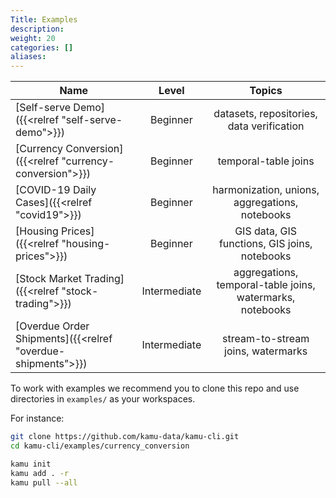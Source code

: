 ```yaml
---
Title: Examples
description:
weight: 20
categories: []
aliases:
---
```


| Name                                                        |    Level     |                          Topics                           |
| ----------------------------------------------------------- | :----------: | :-------------------------------------------------------: |
| [Self-serve Demo]({{<relref "self-serve-demo">}})           |   Beginner   |         datasets, repositories, data verification         |
| [Currency Conversion]({{<relref "currency-conversion">}})   |   Beginner   |                   temporal-table joins                    |
| [COVID-19 Daily Cases]({{<relref "covid19">}})              |   Beginner   |      harmonization, unions, aggregations, notebooks       |
| [Housing Prices]({{<relref "housing-prices">}})             |   Beginner   |       GIS data, GIS functions, GIS joins, notebooks       |
| [Stock Market Trading]({{<relref "stock-trading">}})        | Intermediate | aggregations, temporal-table joins, watermarks, notebooks |
| [Overdue Order Shipments]({{<relref "overdue-shipments">}}) | Intermediate |            stream-to-stream joins, watermarks             |

To work with examples we recommend you to clone this repo and use directories in `examples/` as your workspaces. 

For instance:

```bash
git clone https://github.com/kamu-data/kamu-cli.git
cd kamu-cli/examples/currency_conversion

kamu init
kamu add . -r
kamu pull --all
```
